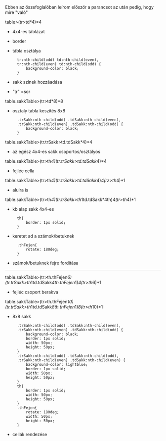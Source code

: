 Ebben az öszefoglalóban leírom először a parancsot az után pedig, hogy mire "való"

table>(tr>td*4)*4

- 4x4-es táblázat

<style>
        table{
            border: 1px solid;
            width: 400px;
            height: 400px;
        }
    </style>

- border

 <style>
        .sakkTable{
            border: 1px solid;
            width: 400px;
            height: 400px;
        }
    </style>

- tábla osztálya

        tr:nth-child(odd) td:nth-child(even),
        tr:nth-child(even) td:nth-child(odd) {
            background-color: black;
        }

- sakk színek hozzáadása

- "tr" =sor

table.sakkTable>(tr>td*8)*8

- osztaly tabla keszités 8x8


        .trSakk:nth-child(odd) .tdSakk:nth-child(even),
        .trSakk:nth-child(even) .tdSakk:nth-child(odd) {
            background-color: black;
        }

table.sakkTable>(tr.trSakk>td.tdSakk*4)*4

- az egész 4x4-es sakk csoportos/osztályos

table.sakkTable>(tr>th*4)(tr.trSakk>td.tdSakk*4)*4

- fejléc cella

table.sakkTable>(tr>th*4)(tr.trSakk>td.tdSakk*4)*4(rz>th*4)*1


- alulra is

table.sakkTable>(tr>th*4)(tr.trSakk>th*1td.tdSakk*4th)*4(tr>th*4)*1

- kb alap sakk 4x4-es

        th{
            border: 1px solid;
        }

- keretet ad a számok/betuknek

        .thFejen{
            rotate: 180deg;
        }

- számok/betuknek fejre forditása

______________________________________________________________________

table.sakkTable>(tr>th.thFejen*6)(tr.trSakk>th*1td.tdSakk*4th.thFejen*1)*4(tr>th*6)*1

- fejléc csoport berakva

table.sakkTable>(tr>th.thFejen*10)(tr.trSakk>th*1td.tdSakk*8th.thFejen*1)*8(tr>th*10)*1

- 8x8 sakk

        .trSakk:nth-child(odd) .tdSakk:nth-child(even),
        .trSakk:nth-child(even) .tdSakk:nth-child(odd) {
            background-color: black;
            border: 1px solid;
            width: 50px;
            height: 50px;
        }
        .trSakk:nth-child(odd) .tdSakk:nth-child(odd),
        .trSakk:nth-child(even) .tdSakk:nth-child(even) {
            background-color: lightblue;
            border: 1px solid;
            width: 50px;
            height: 50px;
        }
        th{
            border: 1px solid;
            width: 50px;
            height: 50px;
        }
        .thFejen{
            rotate: 180deg;
            width: 50px;
            height: 50px;
        }

- cellák rendezése